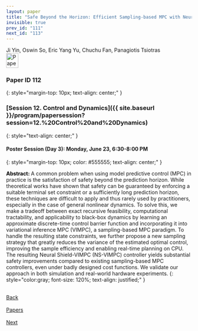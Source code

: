```yaml
---
layout: paper
title: "Safe Beyond the Horizon: Efficient Sampling-based MPC with Neural Control Barrier Functions"
invisible: true
prev_id: "111"
next_id: "113"
---
```

<div class="paper-authors">
  <div class="paper-author-box">
    <div class="paper-author-name">Ji Yin, Oswin So, Eric Yang Yu, Chuchu Fan, Panagiotis Tsiotras</div>
    <div class="paper-author-uni"></div>
  </div>
</div>

<div class="paper-pdf">
  <div>
    <a href="https://www.roboticsproceedings.org/rss21/p112.pdf" title="Download PDF" target="_blank">
      <img src="{{ site.baseurl }}/images/paper_link_cardinal_red.png" alt="Paper PDF" width="33" height="40" />
    </a>
  </div>
</div>

### Paper ID 112
{: style="margin-top: 10px; text-align: center;" }

### [Session 12. Control and Dynamics]({{ site.baseurl }}/program/papersession?session=12.%20Control%20and%20Dynamics)
{: style="text-align: center;" }

#### Poster Session (Day 3): Monday, June 23, 6:30-8:00 PM
{: style="margin-top: 10px; color: #555555; text-align: center;" }

<b style="color: black;">Abstract: </b>A common problem when using model predictive control (MPC) in practice is the satisfaction of safety beyond the prediction horizon. While theoretical works have shown that safety can be guaranteed by enforcing a suitable terminal set constraint or a sufficiently long prediction horizon, these techniques are difficult to apply and thus rarely used by practitioners, especially in the case of general nonlinear dynamics. To solve this, we make a tradeoff between exact recursive feasibility, computational tractability, and applicability to black-box dynamics by learning an approximate discrete-time control barrier function and incorporating it into variational inference MPC (VIMPC), a sampling-based MPC paradigm. To handle the resulting state constraints, we further propose a new sampling strategy that greatly reduces the variance of the estimated optimal control, improving the sample efficiency and enabling real-time planning on CPU. The resulting Neural Shield-VIMPC (NS-VIMPC) controller yields substantial safety improvements compared to existing sampling-based MPC controllers, even under badly designed cost functions. We validate our approach in both simulation and real-world hardware experiments.
{: style="color:gray; font-size: 120%; text-align: justified;" }

<div class="paper-menu">
  <div class="paper-menu-inner">
    <a href="{{ site.baseurl }}/program/papers/111/" title="Previous Paper">
            <div class="paper-menu-icon">
                <i class="fas fa-arrow-left"></i><br>
                <span class="paper-menu-label">Back</span>
            </div>
        </a>
    <a href="{{ site.baseurl }}/program/papers" title="All Papers">
      <div class="paper-menu-icon">
        <i class="fas fa-list"></i><br>
        <span class="paper-menu-label">Papers</span>
      </div>
    </a>
    <a href="{{ site.baseurl }}/program/papers/113/" title="Next Paper">
            <div class="paper-menu-icon">
                <i class="fas fa-arrow-right"></i><br>
                <span class="paper-menu-label">Next</span>
            </div>
        </a>
  </div>
</div>
